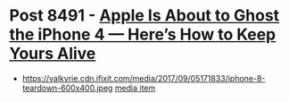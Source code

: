 # Post 8491 - [Apple Is About to Ghost the iPhone 4 — Here&#8217;s How to Keep Yours Alive](https://www.ifixit.com/News/8491/iphone-4-obsolete)

- https://valkyrie.cdn.ifixit.com/media/2017/09/05171833/iphone-8-teardown-600x400.jpeg [media item](media-27610.md)